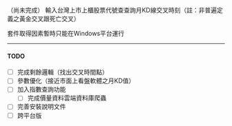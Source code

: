（尚未完成）
輸入台灣上市上櫃股票代號查查詢月KD線交叉時刻（註：非普遍定義之黃金交叉跟死亡交叉）

套件取得因素暫時只能在Windows平台運行

***
#### TODO
- [ ] 完成剩餘邏輯（找出交叉時間點）
- [ ] 參數優化（接近市面上看盤軟體之月KD值）
- [ ] 加入指數查詢功能
  - [ ] 完成價量資料雲端資料庫爬蟲
- [ ] 完善安裝說明文件
- [ ] 跨平台版
